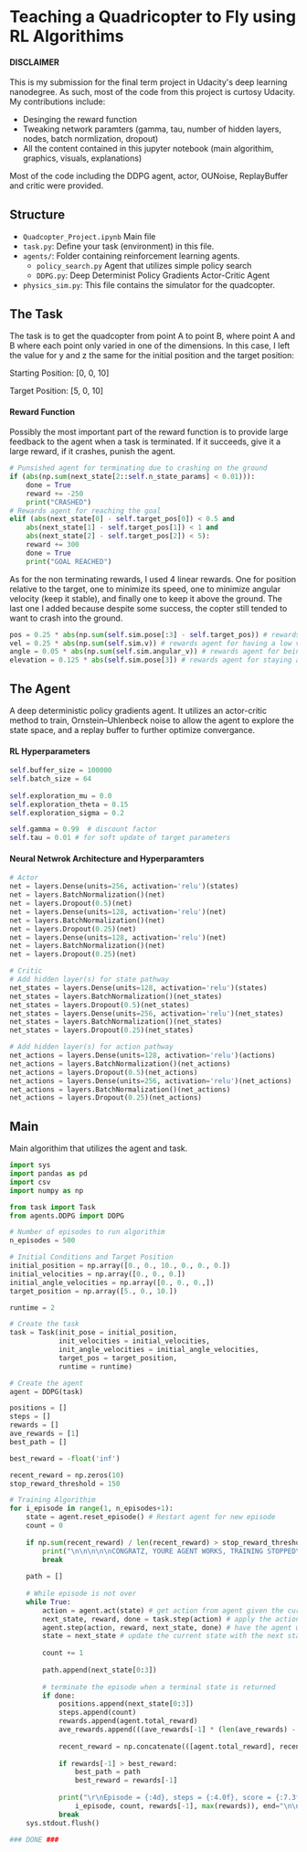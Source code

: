 # Teaching a Quadricopter to Fly using RL Algorithims

#### DISCLAIMER
This is my submission for the final term project in Udacity's deep learning nanodegree. As such, most of the code from this project is curtosy Udacity. My contributions include:

- Desinging the reward function
- Tweaking network paramters (gamma, tau, number of hidden layers, nodes, batch normlization, dropout)
- All the content contained in this jupyter notebook (main algorithim, graphics, visuals, explanations)

Most of the code including the DDPG agent, actor, OUNoise, ReplayBuffer and critic were provided.

## Structure

- `Quadcopter_Project.ipynb` Main file
- `task.py`: Define your task (environment) in this file.
- `agents/`: Folder containing reinforcement learning agents.
    - `policy_search.py` Agent that utilizes simple policy search
    - `DDPG.py`: Deep Determinist Policy Gradients Actor-Critic Agent
- `physics_sim.py`: This file contains the simulator for the quadcopter.


## The Task
The task is to get the quadcopter from point A to point B, where point A and B where each point only varied in one of the dimensions. In this case, I left the value for y and z the same for the initial position and the target position:

Starting Position: [0, 0, 10]

Target Position: [5, 0, 10]

#### Reward Function
Possibly the most important part of the reward function is to provide large feedback to the agent when a task is terminated. If it succeeds, give it a large reward, if it crashes, punish the agent. 

```python
# Punsished agent for terminating due to crashing on the ground
if (abs(np.sum(next_state[2::self.n_state_params] < 0.01))):
    done = True
    reward += -250
    print("CRASHED")
# Rewards agent for reaching the goal
elif (abs(next_state[0] - self.target_pos[0]) < 0.5 and
    abs(next_state[1] - self.target_pos[1]) < 1 and
    abs(next_state[2] - self.target_pos[2]) < 5):
    reward += 300
    done = True
    print("GOAL REACHED")
```
            
As for the non terminating rewards, I used 4 linear rewards. One for position relative to the target, one to minimize its speed, one to minimize angular velocity (keep it stable), and finally one to keep it above the ground. The last one I added because despite some success, the copter still tended to want to crash into the ground.

```python
pos = 0.25 * abs(np.sum(self.sim.pose[:3] - self.target_pos)) # rewards agent for being close to target
vel = 0.25 * abs(np.sum(self.sim.v)) # rewards agent for having a low velocity
angle = 0.05 * abs(np.sum(self.sim.angular_v)) # rewards agent for being stable
elevation = 0.125 * abs(self.sim.pose[3]) # rewards agent for staying away from the ground
```

## The Agent
A deep deterministic policy gradients agent. It utilizes an actor-critic method to train, Ornstein–Uhlenbeck noise to allow the agent to explore the state space, and a replay buffer to further optimize convergance.

#### RL Hyperparameters
```python
self.buffer_size = 100000
self.batch_size = 64
        
self.exploration_mu = 0.0
self.exploration_theta = 0.15
self.exploration_sigma = 0.2

self.gamma = 0.99  # discount factor
self.tau = 0.01 # for soft update of target parameters
```

#### Neural Netwrok Architecture and Hyperparamters
```python
# Actor
net = layers.Dense(units=256, activation='relu')(states)
net = layers.BatchNormalization()(net)
net = layers.Dropout(0.5)(net)
net = layers.Dense(units=128, activation='relu')(net)
net = layers.BatchNormalization()(net)
net = layers.Dropout(0.25)(net)
net = layers.Dense(units=128, activation='relu')(net)
net = layers.BatchNormalization()(net)
net = layers.Dropout(0.25)(net)

# Critic
# Add hidden layer(s) for state pathway
net_states = layers.Dense(units=128, activation='relu')(states)
net_states = layers.BatchNormalization()(net_states)
net_states = layers.Dropout(0.5)(net_states)
net_states = layers.Dense(units=256, activation='relu')(net_states)
net_states = layers.BatchNormalization()(net_states)
net_states = layers.Dropout(0.25)(net_states)

# Add hidden layer(s) for action pathway
net_actions = layers.Dense(units=128, activation='relu')(actions)
net_actions = layers.BatchNormalization()(net_actions)
net_actions = layers.Dropout(0.5)(net_actions)
net_actions = layers.Dense(units=256, activation='relu')(net_actions)
net_actions = layers.BatchNormalization()(net_actions)
net_actions = layers.Dropout(0.25)(net_actions)
```

## Main
Main algorithim that utilizes the agent and task.

```python
import sys
import pandas as pd
import csv
import numpy as np

from task import Task
from agents.DDPG import DDPG

# Number of episodes to run algorithim
n_episodes = 500

# Initial Conditions and Target Position
initial_position = np.array([0., 0., 10., 0., 0., 0.])
initial_velocities = np.array([0., 0., 0.])
initial_angle_velocities = np.array([0., 0., 0.,])
target_position = np.array([5., 0., 10.])

runtime = 2

# Create the task
task = Task(init_pose = initial_position,
            init_velocities = initial_velocities,
            init_angle_velocities = initial_angle_velocities,
            target_pos = target_position,
            runtime = runtime)

# Create the agent
agent = DDPG(task) 

positions = []
steps = []
rewards = []
ave_rewards = [1]
best_path = []

best_reward = -float('inf')

recent_reward = np.zeros(10)
stop_reward_threshold = 150

# Training Algorithim
for i_episode in range(1, n_episodes+1):
    state = agent.reset_episode() # Restart agent for new episode
    count = 0
    
    if np.sum(recent_reward) / len(recent_reward) > stop_reward_threshold:
        print("\n\n\n\n\nCONGRATZ, YOURE AGENT WORKS, TRAINING STOPPED\n\n\n\n\n")
        break
    
    path = []
    
    # While episode is not over
    while True:
        action = agent.act(state) # get action from agent given the current environment state 
        next_state, reward, done = task.step(action) # apply the action and observe the next state and reward
        agent.step(action, reward, next_state, done) # have the agent update its behaviour
        state = next_state # update the current state with the next state
        
        count += 1
        
        path.append(next_state[0:3])
        
        # terminate the episode when a terminal state is returned
        if done:
            positions.append(next_state[0:3])
            steps.append(count)
            rewards.append(agent.total_reward)
            ave_rewards.append(((ave_rewards[-1] * (len(ave_rewards) - 1) + agent.total_reward)) / len(ave_rewards))
            
            recent_reward = np.concatenate(([agent.total_reward], recent_reward[0:-1]))
            
            if rewards[-1] > best_reward:
                best_path = path
                best_reward = rewards[-1]
            
            print("\r\nEpisode = {:4d}, steps = {:4.0f}, score = {:7.3f} (best = {:7.3f})".format(
                i_episode, count, rewards[-1], max(rewards)), end="\n\n")  # [debug]
            break
    sys.stdout.flush()

### DONE ###
```